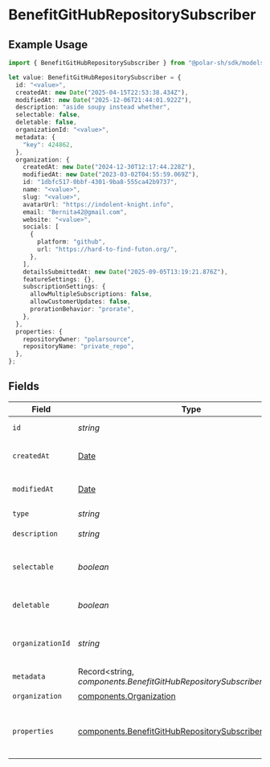 # BenefitGitHubRepositorySubscriber

## Example Usage

```typescript
import { BenefitGitHubRepositorySubscriber } from "@polar-sh/sdk/models/components/benefitgithubrepositorysubscriber.js";

let value: BenefitGitHubRepositorySubscriber = {
  id: "<value>",
  createdAt: new Date("2025-04-15T22:53:38.434Z"),
  modifiedAt: new Date("2025-12-06T21:44:01.922Z"),
  description: "aside soupy instead whether",
  selectable: false,
  deletable: false,
  organizationId: "<value>",
  metadata: {
    "key": 424862,
  },
  organization: {
    createdAt: new Date("2024-12-30T12:17:44.228Z"),
    modifiedAt: new Date("2023-03-02T04:55:59.069Z"),
    id: "1dbfc517-0bbf-4301-9ba8-555ca42b9737",
    name: "<value>",
    slug: "<value>",
    avatarUrl: "https://indolent-knight.info",
    email: "Bernita42@gmail.com",
    website: "<value>",
    socials: [
      {
        platform: "github",
        url: "https://hard-to-find-futon.org/",
      },
    ],
    detailsSubmittedAt: new Date("2025-09-05T13:19:21.876Z"),
    featureSettings: {},
    subscriptionSettings: {
      allowMultipleSubscriptions: false,
      allowCustomerUpdates: false,
      prorationBehavior: "prorate",
    },
  },
  properties: {
    repositoryOwner: "polarsource",
    repositoryName: "private_repo",
  },
};
```

## Fields

| Field                                                                                                                            | Type                                                                                                                             | Required                                                                                                                         | Description                                                                                                                      |
| -------------------------------------------------------------------------------------------------------------------------------- | -------------------------------------------------------------------------------------------------------------------------------- | -------------------------------------------------------------------------------------------------------------------------------- | -------------------------------------------------------------------------------------------------------------------------------- |
| `id`                                                                                                                             | *string*                                                                                                                         | :heavy_check_mark:                                                                                                               | The ID of the benefit.                                                                                                           |
| `createdAt`                                                                                                                      | [Date](https://developer.mozilla.org/en-US/docs/Web/JavaScript/Reference/Global_Objects/Date)                                    | :heavy_check_mark:                                                                                                               | Creation timestamp of the object.                                                                                                |
| `modifiedAt`                                                                                                                     | [Date](https://developer.mozilla.org/en-US/docs/Web/JavaScript/Reference/Global_Objects/Date)                                    | :heavy_check_mark:                                                                                                               | Last modification timestamp of the object.                                                                                       |
| `type`                                                                                                                           | *string*                                                                                                                         | :heavy_check_mark:                                                                                                               | N/A                                                                                                                              |
| `description`                                                                                                                    | *string*                                                                                                                         | :heavy_check_mark:                                                                                                               | The description of the benefit.                                                                                                  |
| `selectable`                                                                                                                     | *boolean*                                                                                                                        | :heavy_check_mark:                                                                                                               | Whether the benefit is selectable when creating a product.                                                                       |
| `deletable`                                                                                                                      | *boolean*                                                                                                                        | :heavy_check_mark:                                                                                                               | Whether the benefit is deletable.                                                                                                |
| `organizationId`                                                                                                                 | *string*                                                                                                                         | :heavy_check_mark:                                                                                                               | The ID of the organization owning the benefit.                                                                                   |
| `metadata`                                                                                                                       | Record<string, *components.BenefitGitHubRepositorySubscriberMetadata*>                                                           | :heavy_check_mark:                                                                                                               | N/A                                                                                                                              |
| `organization`                                                                                                                   | [components.Organization](../../models/components/organization.md)                                                               | :heavy_check_mark:                                                                                                               | N/A                                                                                                                              |
| `properties`                                                                                                                     | [components.BenefitGitHubRepositorySubscriberProperties](../../models/components/benefitgithubrepositorysubscriberproperties.md) | :heavy_check_mark:                                                                                                               | Properties available to subscribers for a benefit of type `github_repository`.                                                   |
